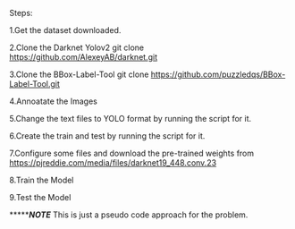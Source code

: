 Steps:

1.Get the dataset downloaded.

2.Clone the Darknet Yolov2 
git clone https://github.com/AlexeyAB/darknet.git

3.Clone the BBox-Label-Tool
git clone https://github.com/puzzledqs/BBox-Label-Tool.git

4.Annoatate the Images

5.Change the text files to YOLO format by running the script for it.

6.Create the train and test by running the script for it.

7.Configure some files and download the pre-trained weights from 
https://pjreddie.com/media/files/darknet19_448.conv.23

8.Train the Model

9.Test the Model


************************NOTE*******************
This is just a pseudo code approach for the problem.

